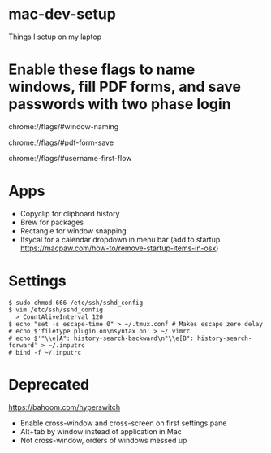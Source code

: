 # mac-dev-setup
Things I setup on my laptop

# Enable these flags to name windows, fill PDF forms, and save passwords with two phase login
chrome://flags/#window-naming

chrome://flags/#pdf-form-save

chrome://flags/#username-first-flow

# Apps
- Copyclip for clipboard history
- Brew for packages
- Rectangle for window snapping
- Itsycal for a calendar dropdown in menu bar (add to startup https://macpaw.com/how-to/remove-startup-items-in-osx)

# Settings
```
$ sudo chmod 666 /etc/ssh/sshd_config
$ vim /etc/ssh/sshd_config
  > CountAliveInterval 120
$ echo "set -s escape-time 0" > ~/.tmux.conf # Makes escape zero delay
# echo $'filetype plugin on\nsyntax on' > ~/.vimrc
# echo $'"\\e[A": history-search-backward\n"\\e[B": history-search-forward' > ~/.inputrc
# bind -f ~/.inputrc
```
# Deprecated
https://bahoom.com/hyperswitch
- Enable cross-window and cross-screen on first settings pane
- Alt+tab by window instead of application in Mac
- Not cross-window, orders of windows messed up
